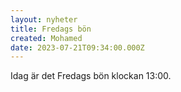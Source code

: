 ```yaml
---
layout: nyheter
title: Fredags bön
created: Mohamed
date: 2023-07-21T09:34:00.000Z
---
```


Idag är det Fredags bön klockan 13:00.
